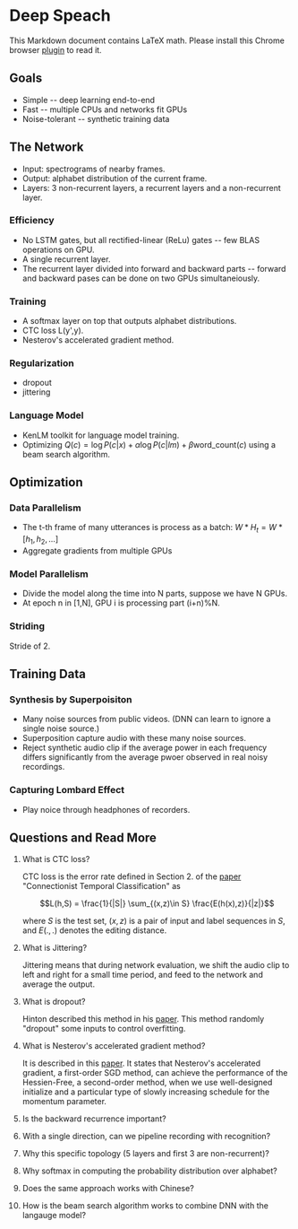 # Deep Speach

This Markdown document contains LaTeX math. Please install this Chrome
browser
[plugin](https://chrome.google.com/webstore/detail/markdown-reader/gpoigdifkoadgajcincpilkjmejcaanc?hl=en)
to read it.


## Goals

* Simple -- deep learning end-to-end
* Fast -- multiple CPUs and networks fit GPUs
* Noise-tolerant -- synthetic training data

## The Network

* Input: spectrograms of nearby frames.
* Output: alphabet distribution of the current frame.
* Layers: 3 non-recurrent layers, a recurrent layers and a non-recurrent layer.

### Efficiency

* No LSTM gates, but all rectified-linear (ReLu) gates -- few BLAS operations on GPU.
* A single recurrent layer.
* The recurrent layer divided into forward and backward parts -- forward and backward pases can be done on two GPUs simultaneiously.

### Training

* A softmax layer on top that outputs alphabet distributions.
* CTC loss L(y',y).
* Nesterov's accelerated gradient method.

### Regularization

* dropout
* jittering

### Language Model

* KenLM toolkit for language model training.
* Optimizing $Q(c) = \log P(c|x) + α \log P(c|lm) + β \text{word_count}(c)$ using a beam search algorithm.

## Optimization

### Data Parallelism

* The t-th frame of many utterances is process as a batch: $W * H_t = W * [h_1, h_2, ...]$
* Aggregate gradients from multiple GPUs

### Model Parallelism

* Divide the model along the time into N parts, suppose we have N GPUs.
* At epoch n in [1,N], GPU i is processing part (i+n)%N.

### Striding

Stride of 2.

## Training Data

### Synthesis by Superpoisiton

* Many noise sources from public videos. (DNN can learn to ignore a single noise source.)
* Superposition capture audio with these many noise sources.
* Reject synthetic audio clip if the average power in each frequency differs significantly from the average pwoer observed in real noisy recordings.

### Capturing Lombard Effect

* Play noice through headphones of recorders.


## Questions and Read More

1. What is CTC loss?

   CTC loss is the error rate defined in Section 2. of the
   [paper](ftp://ftp.idsia.ch/pub/juergen/icml2006.pdf) "Connectionist
   Temporal Classification" as

   $$L(h,S) = \frac{1}{|S|} \sum_{(x,z)\in S} \frac{E(h(x),z)}{|z|}$$

   where $S$ is the test set, $(x,z)$ is a pair of input and label
   sequences in $S$, and $E(.,.)$ denotes the editing distance.

1. What is Jittering?

   Jittering means that during network evaluation, we shift the audio
   clip to left and right for a small time period, and feed to the
   network and average the output.

1. What is dropout?

   Hinton described this method in his
   [paper](http://arxiv.org/pdf/1207.0580.pdf). This method randomly
   "dropout" some inputs to control overfitting.

1. What is Nesterov's accelerated gradient method?

   It is described in this
   [paper](http://papers.nips.cc/paper/5346-sequence-to-sequence-learning-with-neural-networks.pdf). It
   states that Nesterov's accelerated gradient, a first-order SGD
   method, can achieve the performance of the Hessien-Free, a
   second-order method, when we use well-designed initialize and a
   particular type of slowly increasing schedule for the momentum
   parameter.

1. Is the backward recurrence important?
1. With a single direction, can we pipeline recording with recognition?
1. Why this specific topology (5 layers and first 3 are non-recurrent)?
1. Why softmax in computing the probability distribution over alphabet?
1. Does the same approach works with Chinese?
1. How is the beam search algorithm works to combine DNN with the langauge model?


